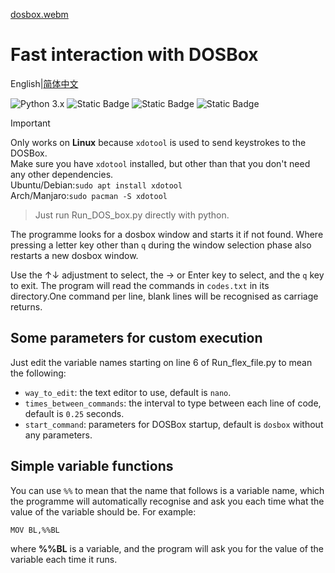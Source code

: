 [dosbox.webm](https://github.com/Menghuan1918/Useful-Tools/assets/122662527/7cdc7708-ef20-47a6-ab07-affb3bbc7054)

# Fast interaction with DOSBox
English|[简体中文](Run_DOS_box_CN.md)

![Python 3.x](https://img.shields.io/badge/Python-3.X-blue) ![Static Badge](https://img.shields.io/badge/No%20external%20libraries-green) ![Static Badge](https://img.shields.io/badge/Linux-Available-grenn) ![Static Badge](https://img.shields.io/badge/Windows-Unavailable-red)

> [!IMPORTANT]
> Only works on **Linux** because `xdotool` is used to send keystrokes to the DOSBox.  
> Make sure you have `xdotool` installed, but other than that you don't need any other dependencies.  
> Ubuntu/Debian:`sudo apt install xdotool`  
> Arch/Manjaro:`sudo pacman -S xdotool`

> Just run Run_DOS_box.py directly with python.

The programme looks for a dosbox window and starts it if not found. Where pressing a letter key other than `q` during the window selection phase also restarts a new dosbox window.

Use the ↑↓ adjustment to select, the → or Enter key to select, and the `q` key to exit. The program will read the commands in `codes.txt` in its directory.One command per line, blank lines will be recognised as carriage returns.

## Some parameters for custom execution
Just edit the variable names starting on line 6 of Run_flex_file.py to mean the following:

- `way_to_edit`: the text editor to use, default is `nano`.
- `times_between_commands`: the interval to type between each line of code, default is `0.25` seconds.
- `start_command`: parameters for DOSBox startup, default is `dosbox` without any parameters.

## Simple variable functions
You can use `%%` to mean that the name that follows is a variable name, which the programme will automatically recognise and ask you each time what the value of the variable should be. For example:

```txt
MOV BL,%%BL
```

where **%%BL** is a variable, and the program will ask you for the value of the variable each time it runs.

